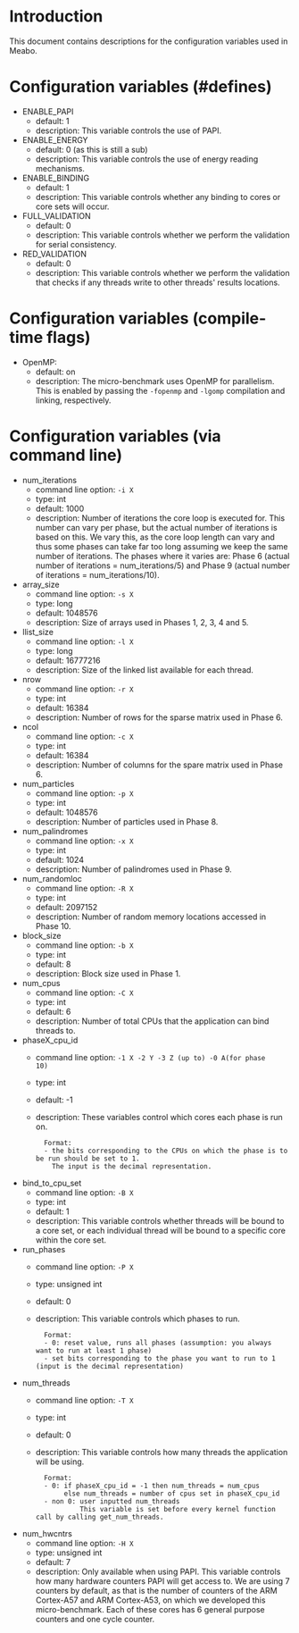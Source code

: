 # Introduction

This document contains descriptions for the configuration variables used in Meabo.

# Configuration variables (#defines)

* ENABLE_PAPI
	* default: 1
 	* description: This variable controls the use of PAPI.
* ENABLE_ENERGY
	* default: 0 (as this is still a sub)
 	* description: This variable controls the use of energy reading mechanisms.
* ENABLE_BINDING
	* default: 1
 	* description: This variable controls whether any binding to cores or core sets will occur.
* FULL_VALIDATION
	* default: 0
	* description: This variable controls whether we perform the validation for serial consistency.
* RED_VALIDATION
	* default: 0 
	* description: This variable controls whether we perform the validation that checks if any threads write to other threads' results locations.

# Configuration variables (compile-time	 flags)

* OpenMP:
	* default: on
	* description: The micro-benchmark uses OpenMP for parallelism. This is enabled by passing the <code>-fopenmp</code> and <code>-lgomp</code> compilation and linking, respectively.

# Configuration variables (via command line)

* num_iterations
	* command line option: <code>-i X</code>
	* type: int
	* default: 1000
	* description: Number of iterations the core loop is executed for. This number can vary per phase, but the actual number of iterations is based on this. We vary this, as the core loop length can vary and thus some phases can take far too long assuming we keep the same number of iterations. The phases where it varies are: Phase 6 (actual number of iterations = num\_iterations/5) and Phase 9 (actual number of iterations = num\_iterations/10). 
* array_size
 	* command line option: <code>-s X</code>
	* type: long
	* default: 1048576
	* description: Size of arrays used in Phases 1, 2, 3, 4 and 5.
* llist_size
 	* command line option: <code>-l X</code>
	* type: long
	* default: 16777216
	* description: Size of the linked list available for each thread.
* nrow
	* command line option: <code>-r X</code>
	* type: int
	* default: 16384
	* description: Number of rows for the sparse matrix used in Phase 6.
* ncol
	* command line option: <code>-c X</code>
	* type: int
	* default: 16384
	* description: Number of columns for the spare matrix used in Phase 6.
* num_particles
 	* command line option: <code>-p X</code>
	* type: int
	* default: 1048576
 	* description: Number of particles used in Phase 8.
* num_palindromes
 	* command line option: <code>-x X</code>
	* type: int
	* default: 1024
	* description: Number of palindromes used in Phase 9.
* num_randomloc
 	* command line option: <code>-R X</code>
	* type: int
	* default: 2097152
	* description: Number of random memory locations accessed in Phase 10. 
* block_size
	* command line option: <code>-b X</code>
	* type: int
	* default: 8
	* description: Block size used in Phase 1.
* num_cpus
	* command line option: <code>-C X</code>
	* type: int 
	* default: 6
	* description: Number of total CPUs that the application can bind threads to.
* phaseX\_cpu\_id
	* command line option: <code>-1 X -2 Y -3 Z (up to) -0 A(for phase 10)</code>
	* type: int
	* default: -1
	* description: These variables control which cores each phase is run on.

			Format:	  
		   	- the bits corresponding to the CPUs on which the phase is to be run should be set to 1. 
		   	  The input is the decimal representation.
* bind\_to\_cpu\_set
	* command line option: <code>-B X</code>
	* type: int
	* default: 1
	* description: This variable controls whether threads will be bound to a core set, or each individual thread will be bound to a specific core within the core set. 
* run_phases
	* command line option: <code>-P X</code>
	* type: unsigned int
	* default: 0
	* description: This variable controls which phases to run.
	   	
	   		Format:
   			- 0: reset value, runs all phases (assumption: you always want to run at least 1 phase)
   			- set bits corresponding to the phase you want to run to 1 (input is the decimal representation)
* num_threads
	* command line option: <code>-T X</code>
	* type: int
	* default: 0
	* description: This variable controls how many threads the application will be using. 
	
			Format:
			- 0: if phaseX_cpu_id = -1 then num_threads = num_cpus
  			     else num_threads = number of cpus set in phaseX_cpu_id 
			- non 0: user inputted num_threads
			         This variable is set before every kernel function call by calling get_num_threads.
* num_hwcntrs
	* command line option: <code>-H X</code>
	* type: unsigned int
	* default: 7
	* description: Only available when using PAPI. This variable controls how many hardware counters PAPI will get access to. We are using 7 counters by default, as that is the number of counters of the ARM Cortex-A57 and ARM Cortex-A53, on which we developed this micro-benchmark. Each of these cores has 6 general purpose counters and one cycle counter.
